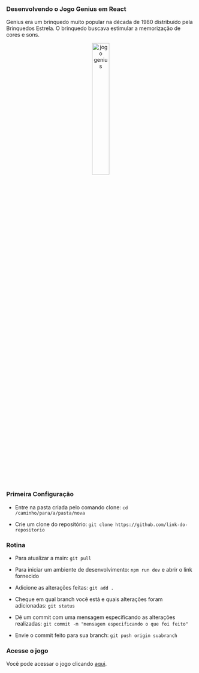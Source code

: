 ### Desenvolvendo o Jogo Genius em React

Genius era um brinquedo muito popular na década de 1980 distribuído pela Brinquedos Estrela. O brinquedo buscava estimular a memorização de cores e sons.

<p align="center">
  <img src="https://rihappy.vtexassets.com/arquivos/ids/210529-800-auto?v=634804657283000000&width=800&height=auto&aspect=true" alt="jogo genius" width="30%">
</p>

### Primeira Configuração

* Entre na pasta criada pelo comando clone: `cd /caminho/para/a/pasta/nova`
  
* Crie um clone do repositório: `git clone https://github.com/link-do-repositorio`

### Rotina

* Para atualizar a main: `git pull`

* Para iniciar um ambiente de desenvolvimento: `npm run dev` e abrir o link fornecido
  
* Adicione as alterações feitas: `git add .`

* Cheque em qual branch você está e quais alterações foram adicionadas: `git status`

* Dê um commit com uma mensagem especificando as alterações realizadas: `git commit -m "mensagem especificando o que foi feito"`

* Envie o commit feito para sua branch: `git push origin suabranch`

### Acesse o jogo

Você pode acessar o jogo clicando [aqui](https://jorgecvr.github.io/react-genius/).
